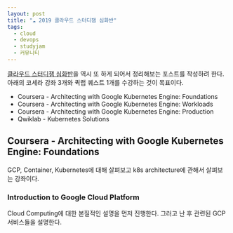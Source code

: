```yaml
---
layout: post
title: "☁️ 2019 클라우드 스터디잼 심화반"
tags:
  - cloud
  - devops
  - studyjam
  - 커뮤니티
---
```


[클라우드 스터디잼 심화반](https://sites.google.com/view/studyjamkr/cloud_advanced)을 역시 또 하게 되어서 정리해보는 포스트를 작성하려 한다. 아래의 코세라 강좌 3개와 퀵랩 퀘스트 1개를 수강하는 것이 목표이다.

* Coursera - Architecting with Google Kubernetes Engine: Foundations
* Coursera - Architecting with Google Kubernetes Engine: Workloads
* Coursera - Architecting with Google Kubernetes Engine: Production
* Qwiklab - Kubernetes Solutions

## Coursera - Architecting with Google Kubernetes Engine: Foundations

GCP, Container, Kubernetes에 대해 살펴보고 k8s architecture에 관해서 살펴보는 강좌이다.

### Introduction to Google Cloud Platform

Cloud Computing에 대한 본질적인 설명을 먼저 진행한다. 그러고 난 후 관련된 GCP 서비스들을 설명한다.
